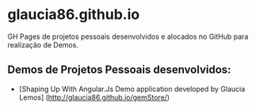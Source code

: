 # glaucia86.github.io

GH Pages de projetos pessoais desenvolvidos e alocados no GitHub para realização de Demos.

## Demos de Projetos Pessoais desenvolvidos:

- [Shaping Up With Angular.Js Demo application developed by Glaucia Lemos] (http://glaucia86.github.io/gemStore/)
